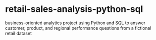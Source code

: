 # retail-sales-analysis-python-sql
business-oriented analytics project using Python and SQL to answer customer, product, and regional performance questions from a fictional retail dataset
